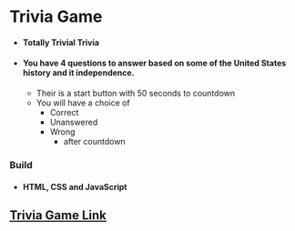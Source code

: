 # Trivia Game

*  #### Totally Trivial Trivia
*  #### You have 4 questions to answer based on some of the United States history and it independence.
   * Their is a start button with 50 seconds to countdown
   * You will have a choice of 
      * Correct
      * Unanswered 
      * Wrong
          * after countdown
         
### Build
*  #### HTML, CSS and JavaScript

## [Trivia Game Link](https://spacejnk.github.io/TriviaGame/)


